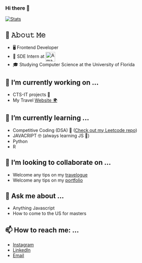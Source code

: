 ### Hi there 👋

[![Stats](https://github-readme-stats.vercel.app/api?username=karanasthana&show_icons=true&theme=radical)](https://github-readme-stats.vercel.app/api?username=karanasthana&show_icons=true&theme=radical)

## :book: 𝙰𝚋𝚘𝚞𝚝 𝙼𝚎
- 🖥 Frontend Developer
- 💼 SDE Intern at [<img src="https://wallpaperaccess.com/full/1308159.jpg" height="30em" align="center" alt="Amazon" title="Amazon"/>](https://amazon.com)
- 🎓 Studying Computer Science at the University of Florida

## 🔭 I’m currently working on ...
- CTS-IT projects 👀 
- My Travel [Website 🌍](https://karanasthana.github.io/travel/)

## 🌱 I’m currently learning ...
- Competitive Coding (DSA) 💩 ([Check out my Leetcode repo](https://github.com/karanasthana/leetcode))
- JAVACRIPT 🤓 (always learning JS 🌚)
- Python 
- R

## 👯 I’m looking to collaborate on ...
- Welcome any tips on my [travelogue](https://karanasthana.github.io/travel/)
- Welcome any tips on my [portfolio](https://karanasthana.github.io/portfolio/)

## 💬 Ask me about ...
- Anything Javascript
- How to come to the US for masters

## 📫 How to reach me: ...
- [Instagram](https://www.instagram.com/karan_asthana/)
- [LinkedIn](https://linkedin.com/in/karanasthana)
- [Email](mailto:karan.asthana1@gmail.com)

<!--
[<img src="https://raw.githubusercontent.com/Raymo111/Raymo111/master/intro.gif" alt="👋 Hi there! I'm (Raymo(111|nd Li)|https://raymond.li)" title="👋 Hi there! I'm (Raymo(111|nd Li)|https://raymond.li)"/>](karanasthana.github.io/portfolio/#)

**karanasthana/karanasthana** is a ✨ _special_ ✨ repository because its `README.md` (this file) appears on your GitHub profile.

Here are some ideas to get you started:

- 🔭 I’m currently working on ...
- 🌱 I’m currently learning ...
- 👯 I’m looking to collaborate on ...
- 🤔 I’m looking for help with ...
- 💬 Ask me about ...
- 📫 How to reach me: ...
- 😄 Pronouns: ...
- ⚡ Fun fact: ...
-->
